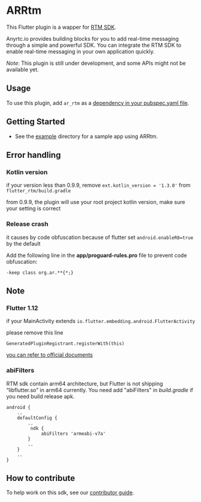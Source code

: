 # ARRtm

This Flutter plugin is a wapper for [RTM SDK](https://docs.anyrtc.io).

Anyrtc.io provides building blocks for you to add real-time messaging through a simple and powerful SDK. You can integrate the RTM SDK to enable real-time messaging in your own application quickly.

*Note*: This plugin is still under development, and some APIs might not be available yet.

## Usage

To use this plugin, add `ar_rtm` as a [dependency in your pubspec.yaml file](https://flutter.io/platform-plugins/).

## Getting Started

* See the [example](example) directory for a sample app using ARRtm.

## Error handling

### Kotlin version

if your version less than 0.9.9, remove `ext.kotlin_version = '1.3.0'` from `flutter_rtm/build.gradle`

from 0.9.9, the plugin will use your root project kotlin version, make sure your setting is correct

### Release crash

it causes by code obfuscation because of flutter set `android.enableR8=true` by the default

Add the following line in the **app/proguard-rules.pro** file to prevent code obfuscation:
```
-keep class org.ar.**{*;}
```

## Note

### Flutter 1.12

if your MainActivity extends `io.flutter.embedding.android.FlutterActivity`

please remove this line
```
GeneratedPluginRegistrant.registerWith(this)
```

[you can refer to official documents](https://flutter.dev/docs/development/packages-and-plugins/plugin-api-migration)

### abiFilters

RTM sdk contain arm64 architecture, but Flutter is not shipping “libflutter.so” in arm64 currently. You need add "abiFilters" in *build.gradle* if you need build release apk.

```
android {
    ..
    defaultConfig {
        ..
         ndk {
             abiFilters 'armeabi-v7a'
        }
        ..
    }
    ..
}
```

## How to contribute

To help work on this sdk, see our [contributor guide](https://github.com/anyRTC/Flutter-RTM).
